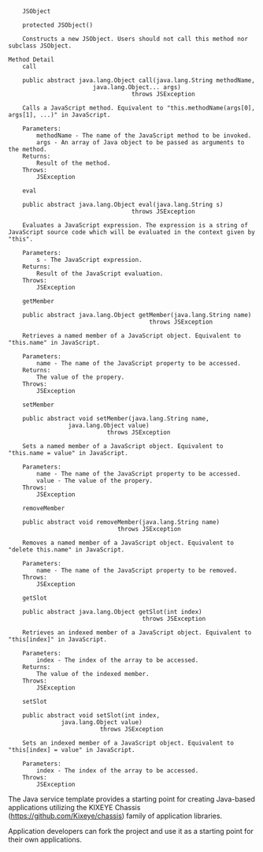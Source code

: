 
        JSObject

        protected JSObject()

        Constructs a new JSObject. Users should not call this method nor subclass JSObject.

    Method Detail
        call

        public abstract java.lang.Object call(java.lang.String methodName,
                            java.lang.Object... args)
                                       throws JSException

        Calls a JavaScript method. Equivalent to "this.methodName(args[0], args[1], ...)" in JavaScript.

        Parameters:
            methodName - The name of the JavaScript method to be invoked.
            args - An array of Java object to be passed as arguments to the method.
        Returns:
            Result of the method.
        Throws:
            JSException

        eval

        public abstract java.lang.Object eval(java.lang.String s)
                                       throws JSException

        Evaluates a JavaScript expression. The expression is a string of JavaScript source code which will be evaluated in the context given by "this".

        Parameters:
            s - The JavaScript expression.
        Returns:
            Result of the JavaScript evaluation.
        Throws:
            JSException

        getMember

        public abstract java.lang.Object getMember(java.lang.String name)
                                            throws JSException

        Retrieves a named member of a JavaScript object. Equivalent to "this.name" in JavaScript.

        Parameters:
            name - The name of the JavaScript property to be accessed.
        Returns:
            The value of the propery.
        Throws:
            JSException

        setMember

        public abstract void setMember(java.lang.String name,
                     java.lang.Object value)
                                throws JSException

        Sets a named member of a JavaScript object. Equivalent to "this.name = value" in JavaScript.

        Parameters:
            name - The name of the JavaScript property to be accessed.
            value - The value of the propery.
        Throws:
            JSException

        removeMember

        public abstract void removeMember(java.lang.String name)
                                   throws JSException

        Removes a named member of a JavaScript object. Equivalent to "delete this.name" in JavaScript.

        Parameters:
            name - The name of the JavaScript property to be removed.
        Throws:
            JSException

        getSlot

        public abstract java.lang.Object getSlot(int index)
                                          throws JSException

        Retrieves an indexed member of a JavaScript object. Equivalent to "this[index]" in JavaScript.

        Parameters:
            index - The index of the array to be accessed.
        Returns:
            The value of the indexed member.
        Throws:
            JSException

        setSlot

        public abstract void setSlot(int index,
                   java.lang.Object value)
                              throws JSException

        Sets an indexed member of a JavaScript object. Equivalent to "this[index] = value" in JavaScript.

        Parameters:
            index - The index of the array to be accessed.
        Throws:
            JSException


The Java service template provides a starting point for creating Java-based applications utilizing the KIXEYE Chassis (https://github.com/Kixeye/chassis)
family of application libraries.

Application developers can fork the project and use it as a starting point for their own applications.
